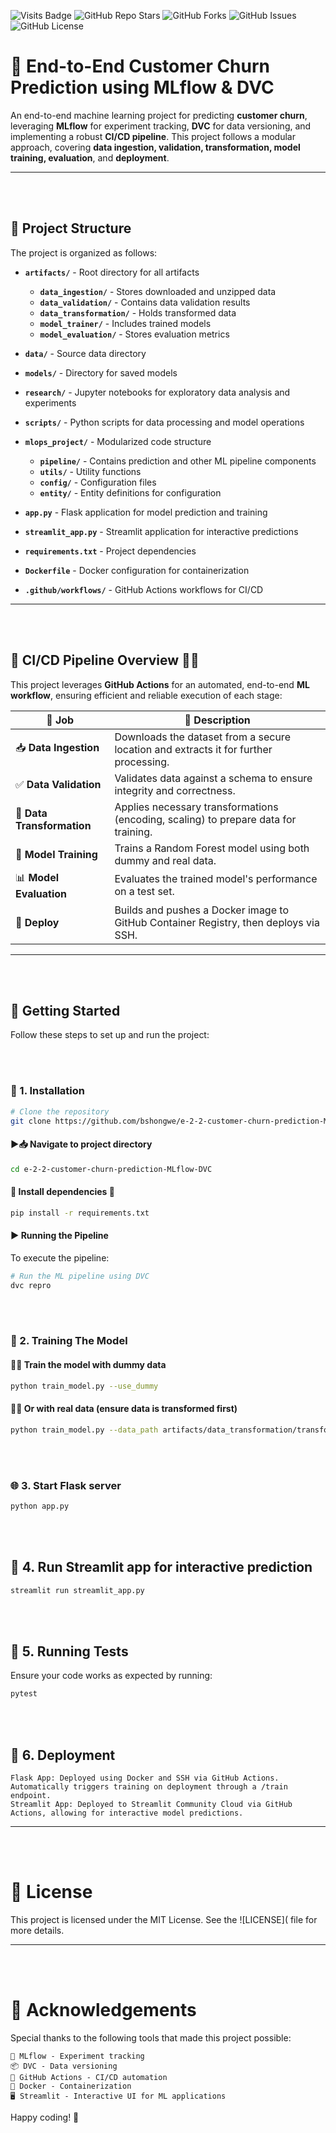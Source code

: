 ![Visits Badge](https://hits.sh/github.com/bshongwe/e-2-2-customer-churn-prediction-MLflow-DVC.svg?style=flat-square&label=Visits&color=blue)
![GitHub Repo Stars](https://img.shields.io/github/stars/bshongwe/e-2-2-customer-churn-prediction-MLflow-DVC)
![GitHub Forks](https://img.shields.io/github/forks/bshongwe/e-2-2-customer-churn-prediction-MLflow-DVC)
![GitHub Issues](https://img.shields.io/github/issues/bshongwe/e-2-2-customer-churn-prediction-MLflow-DVC)
![GitHub License](https://img.shields.io/github/license/bshongwe/e-2-2-customer-churn-prediction-MLflow-DVC)

# 🚀 End-to-End Customer Churn Prediction using MLflow & DVC  

An end-to-end machine learning project for predicting **customer churn**, leveraging **MLflow** for experiment tracking, **DVC** for data versioning, and implementing a robust **CI/CD pipeline**. This project follows a modular approach, covering **data ingestion, validation, transformation, model training, evaluation**, and **deployment**.

---
<br></br>
## 📁 Project Structure  

The project is organized as follows:

- **`artifacts/`** - Root directory for all artifacts  
  - **`data_ingestion/`** - Stores downloaded and unzipped data  
  - **`data_validation/`** - Contains data validation results  
  - **`data_transformation/`** - Holds transformed data  
  - **`model_trainer/`** - Includes trained models  
  - **`model_evaluation/`** - Stores evaluation metrics  

- **`data/`** - Source data directory  
- **`models/`** - Directory for saved models  
- **`research/`** - Jupyter notebooks for exploratory data analysis and experiments  
- **`scripts/`** - Python scripts for data processing and model operations  
- **`mlops_project/`** - Modularized code structure  
  - **`pipeline/`** - Contains prediction and other ML pipeline components  
  - **`utils/`** - Utility functions  
  - **`config/`** - Configuration files  
  - **`entity/`** - Entity definitions for configuration  

- **`app.py`** - Flask application for model prediction and training  
- **`streamlit_app.py`** - Streamlit application for interactive predictions  
- **`requirements.txt`** - Project dependencies  
- **`Dockerfile`** - Docker configuration for containerization  
- **`.github/workflows/`** - GitHub Actions workflows for CI/CD

---
<br></br>
## 🚀 CI/CD Pipeline Overview 🚀🎯

This project leverages **GitHub Actions** for an automated, end-to-end **ML workflow**, ensuring efficient and reliable execution of each stage:

| 🔧 **Job**               | 📌 **Description** |
|-------------------------|--------------------|
| 📥 **Data Ingestion**   | Downloads the dataset from a secure location and extracts it for further processing. |
| ✅ **Data Validation**  | Validates data against a schema to ensure integrity and correctness. |
| 🔄 **Data Transformation** | Applies necessary transformations (encoding, scaling) to prepare data for training. |
| 🤖 **Model Training**   | Trains a Random Forest model using both dummy and real data. |
| 📊 **Model Evaluation** | Evaluates the trained model's performance on a test set. |
| 🚀 **Deploy**           | Builds and pushes a Docker image to GitHub Container Registry, then deploys via SSH. |

---

<br></br>
## 🚀 Getting Started  

Follow these steps to set up and run the project:

<br></br>
### 🔧 1. Installation  

```bash
# Clone the repository  
git clone https://github.com/bshongwe/e-2-2-customer-churn-prediction-MLflow-DVC.git
```

#### ▶️📥 Navigate to project directory  

```bash
cd e-2-2-customer-churn-prediction-MLflow-DVC
```

#### 🚀 Install dependencies 🔧

```bash
pip install -r requirements.txt
```

#### ▶️ Running the Pipeline
To execute the pipeline:

```bash
# Run the ML pipeline using DVC
dvc repro
```

<br></br>
### 🤖 2. Training The Model

#### 🤖📜 Train the model with dummy data

```bash
python train_model.py --use_dummy
```

#### 🤖📜 Or with real data (ensure data is transformed first)

```bash
python train_model.py --data_path artifacts/data_transformation/transformed_data.csv --target_column Exited
```

<br></br>
### 🌐 3. Start Flask server
```bash
python app.py
```

<br></br>
## 🚀 4. Run Streamlit app for interactive prediction

```bash
streamlit run streamlit_app.py
```

<br></br>
## 🧪 5. Running Tests

Ensure your code works as expected by running:

```bash
pytest
```

<br></br>
## 🐳 6. Deployment

    Flask App: Deployed using Docker and SSH via GitHub Actions. Automatically triggers training on deployment through a /train endpoint.
    Streamlit App: Deployed to Streamlit Community Cloud via GitHub Actions, allowing for interactive model predictions.


---
<br></br>
# 📜 License
This project is licensed under the MIT License. See the ![LICENSE]( file for more details.

---
<br></br>
# 🙌 Acknowledgements
Special thanks to the following tools that made this project possible:  

    🧪 MLflow - Experiment tracking  
    📦 DVC - Data versioning  
    🚀 GitHub Actions - CI/CD automation  
    🐳 Docker - Containerization  
    🖥️ Streamlit - Interactive UI for ML applications


Happy coding! 🚀
